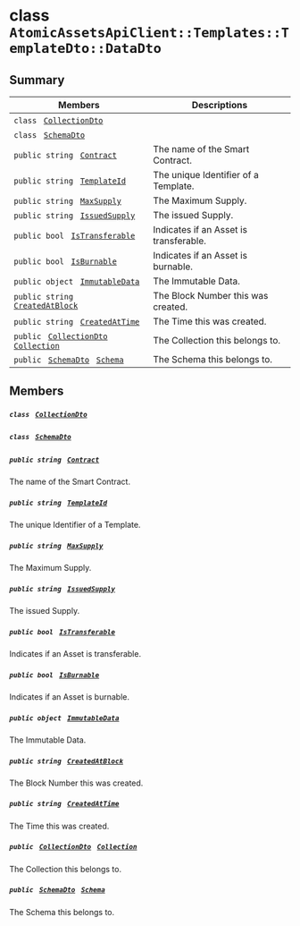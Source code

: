 # class `AtomicAssetsApiClient::Templates::TemplateDto::DataDto` 

## Summary

 Members                                | Descriptions                                
----------------------------------------|---------------------------------------------
`class ` [`CollectionDto`](AtomicAssetsApiClient--Templates--TemplateDto--DataDto--CollectionDto.md)        | 
`class ` [`SchemaDto`](AtomicAssetsApiClient--Templates--TemplateDto--DataDto--SchemaDto.md)        | 
`public string ` [`Contract`](#class_atomic_assets_api_client_1_1_templates_1_1_template_dto_1_1_data_dto_1a9b4baf8484b98d89513d7776a8877d0e) | The name of the Smart Contract.
`public string ` [`TemplateId`](#class_atomic_assets_api_client_1_1_templates_1_1_template_dto_1_1_data_dto_1a5c685b09e3b7fae8be2d38c8f4803549) | The unique Identifier of a Template.
`public string ` [`MaxSupply`](#class_atomic_assets_api_client_1_1_templates_1_1_template_dto_1_1_data_dto_1a4dd50194618fac55b4d08b6c93724a32) | The Maximum Supply.
`public string ` [`IssuedSupply`](#class_atomic_assets_api_client_1_1_templates_1_1_template_dto_1_1_data_dto_1a3cb7f0ff4cebaec1e75ad6a8a0fbc944) | The issued Supply.
`public bool ` [`IsTransferable`](#class_atomic_assets_api_client_1_1_templates_1_1_template_dto_1_1_data_dto_1af193dfdfe992e25387876223bef24d71) | Indicates if an Asset is transferable.
`public bool ` [`IsBurnable`](#class_atomic_assets_api_client_1_1_templates_1_1_template_dto_1_1_data_dto_1a6b36b33f1018f4f87a1f2f6d3e7ce888) | Indicates if an Asset is burnable.
`public object ` [`ImmutableData`](#class_atomic_assets_api_client_1_1_templates_1_1_template_dto_1_1_data_dto_1a9fed56023309e1abafab5d3a66612ffd) | The Immutable Data.
`public string ` [`CreatedAtBlock`](#class_atomic_assets_api_client_1_1_templates_1_1_template_dto_1_1_data_dto_1a022adc431e5845376e250208a999e12d) | The Block Number this was created.
`public string ` [`CreatedAtTime`](#class_atomic_assets_api_client_1_1_templates_1_1_template_dto_1_1_data_dto_1a4cb9b4aaa1372df6dc2bb7d8f4916403) | The Time this was created.
`public ` [`CollectionDto`](AtomicAssetsApiClient--Templates--TemplateDto--DataDto--CollectionDto.md)` ` [`Collection`](#class_atomic_assets_api_client_1_1_templates_1_1_template_dto_1_1_data_dto_1ac6d9b0c1cef1d8ad020fa9b6fc1c3319) | The Collection this belongs to.
`public ` [`SchemaDto`](AtomicAssetsApiClient--Templates--TemplateDto--DataDto--SchemaDto.md)` ` [`Schema`](#class_atomic_assets_api_client_1_1_templates_1_1_template_dto_1_1_data_dto_1ad93c55d7b2a8254b86543bda80750a31) | The Schema this belongs to.

## Members

##### `class ` [`CollectionDto`](AtomicAssetsApiClient--Templates--TemplateDto--DataDto--CollectionDto.md) 

##### `class ` [`SchemaDto`](AtomicAssetsApiClient--Templates--TemplateDto--DataDto--SchemaDto.md) 

##### `public string ` [`Contract`](#class_atomic_assets_api_client_1_1_templates_1_1_template_dto_1_1_data_dto_1a9b4baf8484b98d89513d7776a8877d0e) 

The name of the Smart Contract.

##### `public string ` [`TemplateId`](#class_atomic_assets_api_client_1_1_templates_1_1_template_dto_1_1_data_dto_1a5c685b09e3b7fae8be2d38c8f4803549) 

The unique Identifier of a Template.

##### `public string ` [`MaxSupply`](#class_atomic_assets_api_client_1_1_templates_1_1_template_dto_1_1_data_dto_1a4dd50194618fac55b4d08b6c93724a32) 

The Maximum Supply.

##### `public string ` [`IssuedSupply`](#class_atomic_assets_api_client_1_1_templates_1_1_template_dto_1_1_data_dto_1a3cb7f0ff4cebaec1e75ad6a8a0fbc944) 

The issued Supply.

##### `public bool ` [`IsTransferable`](#class_atomic_assets_api_client_1_1_templates_1_1_template_dto_1_1_data_dto_1af193dfdfe992e25387876223bef24d71) 

Indicates if an Asset is transferable.

##### `public bool ` [`IsBurnable`](#class_atomic_assets_api_client_1_1_templates_1_1_template_dto_1_1_data_dto_1a6b36b33f1018f4f87a1f2f6d3e7ce888) 

Indicates if an Asset is burnable.

##### `public object ` [`ImmutableData`](#class_atomic_assets_api_client_1_1_templates_1_1_template_dto_1_1_data_dto_1a9fed56023309e1abafab5d3a66612ffd) 

The Immutable Data.

##### `public string ` [`CreatedAtBlock`](#class_atomic_assets_api_client_1_1_templates_1_1_template_dto_1_1_data_dto_1a022adc431e5845376e250208a999e12d) 

The Block Number this was created.

##### `public string ` [`CreatedAtTime`](#class_atomic_assets_api_client_1_1_templates_1_1_template_dto_1_1_data_dto_1a4cb9b4aaa1372df6dc2bb7d8f4916403) 

The Time this was created.

##### `public ` [`CollectionDto`](AtomicAssetsApiClient--Templates--TemplateDto--DataDto--CollectionDto.md)` ` [`Collection`](#class_atomic_assets_api_client_1_1_templates_1_1_template_dto_1_1_data_dto_1ac6d9b0c1cef1d8ad020fa9b6fc1c3319) 

The Collection this belongs to.

##### `public ` [`SchemaDto`](AtomicAssetsApiClient--Templates--TemplateDto--DataDto--SchemaDto.md)` ` [`Schema`](#class_atomic_assets_api_client_1_1_templates_1_1_template_dto_1_1_data_dto_1ad93c55d7b2a8254b86543bda80750a31) 

The Schema this belongs to.

